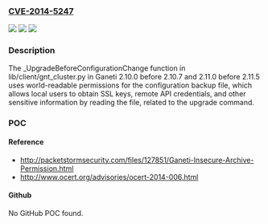 ### [CVE-2014-5247](https://cve.mitre.org/cgi-bin/cvename.cgi?name=CVE-2014-5247)
![](https://img.shields.io/static/v1?label=Product&message=n%2Fa&color=blue)
![](https://img.shields.io/static/v1?label=Version&message=n%2Fa&color=blue)
![](https://img.shields.io/static/v1?label=Vulnerability&message=n%2Fa&color=brighgreen)

### Description

The _UpgradeBeforeConfigurationChange function in lib/client/gnt_cluster.py in Ganeti 2.10.0 before 2.10.7 and 2.11.0 before 2.11.5 uses world-readable permissions for the configuration backup file, which allows local users to obtain SSL keys, remote API credentials, and other sensitive information by reading the file, related to the upgrade command.

### POC

#### Reference
- http://packetstormsecurity.com/files/127851/Ganeti-Insecure-Archive-Permission.html
- http://www.ocert.org/advisories/ocert-2014-006.html

#### Github
No GitHub POC found.

